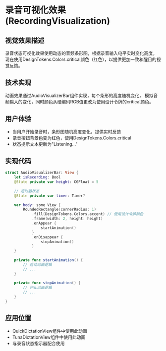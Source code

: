 # 录音可视化效果 (RecordingVisualization)

## 视觉效果描述
录音状态可视化效果使用动态的音频条形图，根据录音输入电平实时变化高度。
现在使用DesignTokens.Colors.critical颜色（红色），以提供更加一致和醒目的视觉反馈。

## 技术实现
动画效果通过AudioVisualizerBar组件实现，每个条形的高度随机变化，
模拟音频输入的变化，同时颜色从硬编码RGB值更改为使用设计令牌的critical颜色。

## 用户体验
- 当用户开始录音时，条形图随机高度变化，提供实时反馈
- 录音按钮背景色变为红色，使用DesignTokens.Colors.critical
- 状态提示文本更新为"Listening..."

## 实现代码
```swift
struct AudioVisualizerBar: View {
    let isRecording: Bool
    @State private var height: CGFloat = 5
    
    // 定时器状态
    @State private var timer: Timer?
    
    var body: some View {
        RoundedRectangle(cornerRadius: 1)
            .fill(DesignTokens.Colors.accent) // 使用设计令牌颜色
            .frame(width: 2, height: height)
            .onAppear {
                startAnimation()
            }
            .onDisappear {
                stopAnimation()
            }
    }
    
    private func startAnimation() {
        // 启动动画逻辑
        // ...
    }
    
    private func stopAnimation() {
        // 停止动画逻辑
        // ...
    }
}
```

## 应用位置
- QuickDictationView组件中使用此动画
- TunaDictationView组件中使用此动画
- 与录音状态指示器配合使用 